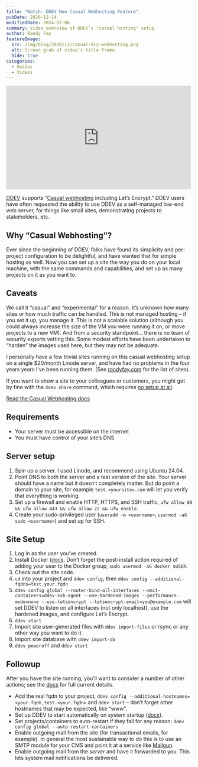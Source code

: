 ```yaml
---
title: "Watch: DDEV New Casual Webhosting Feature"
pubDate: 2020-12-14
modifiedDate: 2024-07-06
summary: Video overview of DDEV’s "casual hosting" setup.
author: Randy Fay
featureImage:
  src: /img/blog/2020/12/casual-diy-webhosting.png
  alt: Screen grab of video’s title frame
  hide: true
categories:
  - Guides
  - Videos
---
```


<div class="video-container">
<iframe loading="lazy" title="DDEV Casual Webhosting" width="500" height="281" src="https://www.youtube.com/embed/beC46R_61gw?feature=oembed" frameborder="0" allow="accelerometer; autoplay; clipboard-write; encrypted-media; gyroscope; picture-in-picture" allowfullscreen=""></iframe>
</div>

[DDEV](https://github.com/ddev/ddev) supports “[Casual webhosting](https://ddev.readthedocs.io/en/stable/users/alternate-uses/#casual-project-webosting-on-the-internet-including-lets-encrypt) including Let’s Encrypt.” DDEV users have often requested the ability to use DDEV as a self-managed low-end web server, for things like small sites, demonstrating projects to stakeholders, etc.

## Why “Casual Webhosting”?

Ever since the beginning of DDEV, folks have found its simplicity and per-project configuration to be delightful, and have wanted that for simple hosting as well. Now you can set up a site the way you do on your local machine, with the same commands and capabilities, and set up as many projects on it as you want to.

## Caveats

We call it “casual” and “experimental” for a reason. It’s unknown how many sites or how much traffic can be handled. This is not managed hosting – if you set it up, you manage it. This is not a scalable solution (although you could always increase the size of the VM you were running it on, or move projects to a new VM). And from a security standpoint… there is no team of security experts vetting this. Some modest efforts have been undertaken to “harden” the images used here, but they may not be adequate.

I personally have a few trivial sites running on this casual webhosting setup on a single $20/month Linode server, and have had no problems in the four years years I've been running them. (See [randyfay.com](http://randyfay.com) for the list of sites).

If you want to show a site to your colleagues or customers, you might get by fine with the `ddev share` command, which requires [no setup at all](https://ddev.com/ddev-local/sharing-a-ddev-local-project-with-other-collaborators/).

[Read the Casual Webhosting docs](https://ddev.readthedocs.io/en/stable/users/topics/hosting/)

## Requirements

- Your server must be accessible on the internet
- You must have control of your site’s DNS

## Server setup

1. Spin up a server. I used Linode, and recommend using Ubuntu 24.04.
2. Point DNS to both the server and a test version of the site. Your server should have a name but it doesn’t completely matter. But do point a domain to your site, for example `test.<yoursite>.com` will let you verify that everything is working.
3. Set up a firewall and enable HTTP, HTTPS, and SSH traffic, `ufw allow 80 && ufw allow 443 && ufw allow 22 && ufw enable`.
4. Create your sudo-privileged user (`useradd -m <username>`; `usermod -aG sudo <username>`) and set up for SSH.

## Site Setup

1. Log in as the user you’ve created.
2. Install Docker ([docs](https://ddev.readthedocs.io/en/stable/users/install/docker-installation/#linux). Don’t forget the post-install action required of adding your user to the Docker group, `sudo usermod -aG docker $USER`.
3. Check out the site code.
4. `cd` into your project and `ddev config`, then `ddev config --additional-fqdns=test.your.fqdn`
5. `ddev config global --router-bind-all-interfaces --omit-containers=ddev-ssh-agent --use-hardened-images --performance-mode=none --use-letsencrypt --letsencrypt-email=you@example.com` will set DDEV to listen on all interfaces (not only localhost), use the hardened images, and configure Let’s Encrypt.
6. `ddev start`
7. Import site user-generated files with `ddev import-files` or rsync or any other way you want to do it.
8. Import site database with `ddev import-db`
9. `ddev poweroff` and `ddev start`

## Followup

After you have the site running, you’ll want to consider a number of other actions; see the [docs](https://ddev.readthedocs.io/en/stable/users/topics/hosting/) for full current details.

- Add the real fqdn to your project, `ddev config --additional-hostnames=<your.fqdn,test.<your.fqdn>` and `ddev start` – don’t forget other hostnames that may be expected, like “www”.
- Set up DDEV to start automatically on system startup ([docs](https://ddev.readthedocs.io/en/stable/users/alternate-uses/#casual-project-webosting-on-the-internet-including-lets-encrypt)).
- Set projects/containers to auto-restart if they fail for any reason: `ddev config global --auto-restart-containers`
- Enable outgoing mail from the site (for transactional emails, for example). In general the most sustainable way to do this is to use an SMTP module for your CMS and point it at a service like [Mailgun](https://mailgun.com).
- Enable outgoing mail from the _server_ and have it forwarded to you. This lets system mail notifications be delivered.
